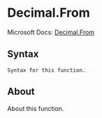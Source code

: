 # Decimal.From

Microsoft Docs: [Decimal.From](https://docs.microsoft.com/en-us/powerquery-m/decimal-from)

## Syntax

```
Syntax for this function.
```

## About

About this function.

